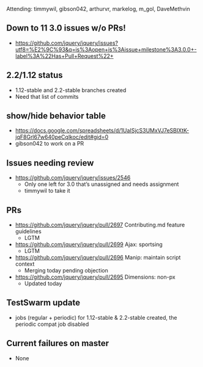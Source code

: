 Attending: timmywil, gibson042, arthurvr, markelog, m_gol, DaveMethvin

## Down to 11 3.0 issues w/o PRs!
* https://github.com/jquery/jquery/issues?utf8=%E2%9C%93&q=is%3Aopen+is%3Aissue+milestone%3A3.0.0+-label%3A%22Has+Pull+Request%22+ 

## 2.2/1.12 status
* 1.12-stable and 2.2-stable branches created
* Need that list of commits

## show/hide behavior table
* https://docs.google.com/spreadsheets/d/1UaISjcS3UMxVJ7eSBIXtK-jqF8Grl67w640peCqlkoc/edit#gid=0 
* gibson042 to work on a PR

## Issues needing review
* https://github.com/jquery/jquery/issues/2546 
  - Only one left for 3.0 that’s unassigned and needs assignment
  - timmywil to take it

## PRs
* https://github.com/jquery/jquery/pull/2697 Contributing.md feature guidelines
  - LGTM
* https://github.com/jquery/jquery/pull/2699 Ajax: sportsing
  - LGTM
* https://github.com/jquery/jquery/pull/2696 Manip: maintain script context
  - Merging today pending objection
* https://github.com/jquery/jquery/pull/2695 Dimensions: non-px
  - Updated today

## TestSwarm update
* jobs (regular + periodic) for 1.12-stable & 2.2-stable created, the periodic compat job disabled

## Current failures on master
* None
